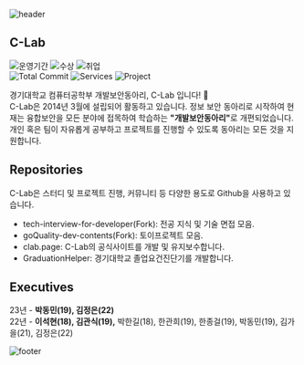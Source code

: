 ![header](https://capsule-render.vercel.app/api?type=waving&color=gradient&animation=fadeIn&height=230&text=C-Lab&desc=경기대학교%20컴퓨터공학부%20개발보안동아리&fontSize=60&fontAlign=50&fontAlignY=33&descSize=20&descAlign=50&descAlignY=55)

## C-Lab

![운영기간](https://img.shields.io/badge/운영기간-9년-brightgreen)
![수상](https://img.shields.io/badge/수상-21개-red)
![취업](https://img.shields.io/badge/취업-100%25-blue)  
![Total Commit](https://img.shields.io/badge/Total%20Commit-200%2B-green)
![Services](https://img.shields.io/badge/Services-1-brightgreen)
![Project](https://img.shields.io/badge/Project-5-blueviolet)  

경기대학교 컴퓨터공학부 개발보안동아리, C-Lab 입니다! 👋<br>
C-Lab은 2014년 3월에 설립되어 활동하고 있습니다. 정보 보안 동아리로 시작하여 현재는 융합보안을 모든 분야에 접목하여 학습하는 <b>"개발보안동아리"</b>로 개편되었습니다. 개인 혹은 팀이 자유롭게 공부하고 프로젝트를 진행할 수 있도록 동아리는 모든 것을 지원합니다.

## Repositories

C-Lab은 스터디 및 프로젝트 진행, 커뮤니티 등 다양한 용도로 Github을 사용하고 있습니다.

* tech-interview-for-developer(Fork): 전공 지식 및 기술 면접 모음.   
* goQuality-dev-contents(Fork): 토이프로젝트 모음.   
* clab.page: C-Lab의 공식사이트를 개발 및 유지보수합니다.
* GraduationHelper: 경기대학교 졸업요건진단기를 개발합니다.

## Executives

23년 - <b>박동민(19), 김정은(22)</b>   
22년 - <b>이석현(18), 김관식(19),</b> 박한길(18), 한관희(19), 한종걸(19), 박동민(19), 김가을(21), 김정은(22) <br>

![footer](https://capsule-render.vercel.app/api?type=waving&&color=gradient&section=footer)
